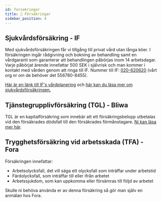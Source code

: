 ```yaml
---
id: forsakringar
title: 📄 Försäkringar
sidebar_position: 4
---
```


## Sjukvårdsförsäkring - IF

Med sjukvårdsförsäkringen får vi tillgång till privat vård utan långa köer. I försäkringen ingår rådgivning och bokning av behandling samt en vårdgaranti som garanterar att behandlingen påbörjas inom 14 arbetsdagar. Varje påbörjat ärende innefattar 500 SEK i självrisk och man kommer i kontakt med vården genom att ringa till IF. Nummer till IF: [020-620620](tel:020620620) (vårt org nr om de behöver det 556780-8455).

[Här är en länk till IF's vårdplanering](https://www.if.se/privat/vid-skada/personskador/vardhjalpen) och [här kan du läsa mer om sjukvårdsförsäkringen.](https://www.if.se/foretag/forsakringar/personalforsakring/sjukvardsforsakring)  

## Tjänstegrupplivförsäkring (TGL) - Bliwa

TGL är en kapitalförsäkring som innebär att ett försäkringsbelopp utbetalas vid den försäkrades dödsfall till den försäkrades förmånstagare. [Ni kan läsa mer här](https://kund.bliwa.se/globalassets/2023/blanketter-och-villkor/gemensamt/tjanstegrupplivforsakring/information/forkopsinformation-icke-kollektivavtalad-tgl.pdf).

## Trygghetsförsäkring vid arbetsskada (TFA) - Fora

Försäkringen innefattar:

* Arbetsolycksfall, det vill säga ett olycksfall som inträffar under arbetstid
* Färdolycksfall, som inträffar till eller ifrån arbetet
* Arbetssjukdom, som kan uppkomma eller försämras till följd av arbetet

Skulle ni behöva använda er av denna försäkring så gör man själv en anmälan hos Fora.
